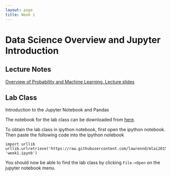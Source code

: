 ```yaml
---
layout: page
title: Week 1
---
```


Data Science Overview and Jupyter Introduction
==============================================

Lecture Notes
-------------

[Overview of Probability and Machine Learning. Lecture slides](./assets/w1_probability.pdf)

Lab Class
---------

Introduction to the Jupyter Notebook and Pandas

The notebook for the lab class can be downloaded from
[here](http://nbviewer.ipython.org/github/lawrennd/mlai2015/blob/master/week1.ipynb).

To obtain the lab class in ipython notebook, first open the ipython
notebook. Then paste the following code into the ipython notebook

    import urllib
    urllib.urlretrieve('https://raw.githubusercontent.com/lawrennd/mlai2015/master/week1.ipynb', 'week1.ipynb')

You should now be able to find the lab class by clicking `File->Open` on
the jupyter notebook menu.

